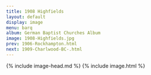 ```yaml
---
title: 1908 Highfields
layout: default
display: image
menu: barq
album: German Baptist Churches Album
image: 1908-Highfields.jpg
prev: 1906-Rockhampton.html
next: 1909-Charlwood-BC-.html
---
```

{% include image-head.md %}
{% include image.html %}